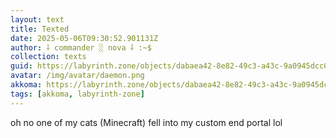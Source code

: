 ```yaml
---
layout: text
title: Texted
date: 2025-05-06T09:30:52.901131Z
author: ⸸ commander ░ nova ⸸ :~$
collection: texts
guid: https://labyrinth.zone/objects/dabaea42-8e82-49c3-a43c-9a0945dcc050
avatar: /img/avatar/daemon.png
akkoma: https://labyrinth.zone/objects/dabaea42-8e82-49c3-a43c-9a0945dcc050
tags: [akkoma, labyrinth-zone]
---
```


<p>oh no one of my cats (Minecraft) fell into my custom end portal lol</p>